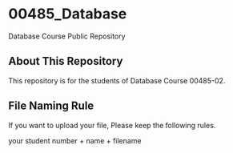 # 00485_Database
Database Course Public Repository

## About This Repository
This repository is for the students of Database Course 00485-02.

## File Naming Rule
If you want to upload your file, Please keep the following rules.

your student number + name + filename

